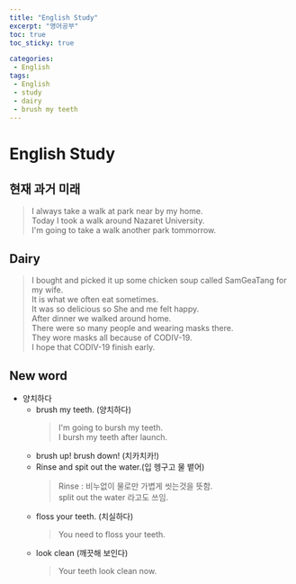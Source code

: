 ```yaml
---
title: "English Study"
excerpt: "영어공부"
toc: true
toc_sticky: true

categories:
 - English
tags:
 - English
 - study
 - dairy
 - brush my teeth
---
```


# English Study

## 현재 과거 미래
>I always take a walk at park near by my home.  
 Today I took a walk around Nazaret University.  
 I'm going to take a walk another park tommorrow.  


## Dairy
>I bought and picked it up some chicken soup called SamGeaTang for my wife.  
 It is what we often eat sometimes.  
 It was so delicious so She and me felt happy.  
 After dinner we walked around home.  
 There were so many people and wearing masks there.  
 They wore masks all because of CODIV-19.  
 I hope that CODIV-19 finish early.  

 ## New word
 - 양치하다
    - brush my teeth. (양치하다)
        > I'm going to bursh my teeth.  
        > I bursh my teeth after launch.  
    - brush up! brush down! (치카치카!)
    - Rinse and spit out the water.(입 헹구고 물 뱉어)
        > Rinse : 비누없이 물로만 가볍게 씻는것을 뜻함.  
        > split out the water 라고도 쓰임.  
    - floss your teeth. (치실하다)
        > You need to floss your teeth.
    - look clean (깨끗해 보인다)
        > Your teeth look clean now.




